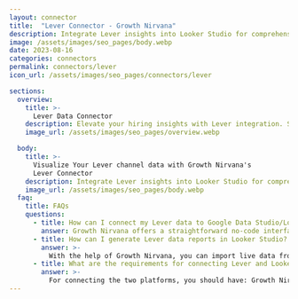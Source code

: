 ```yaml
---
layout: connector
title:  "Lever Connector - Growth Nirvana"
description: Integrate Lever insights into Looker Studio for comprehensive hiring analytics that guide your talent acquisition strategies.
image: /assets/images/seo_pages/body.webp
date: 2023-08-16
categories: connectors
permalink: connectors/lever
icon_url: /assets/images/seo_pages/connectors/lever

sections:
  overview:
    title: >-
      Lever Data Connector
    description: Elevate your hiring insights with Lever integration. Seamlessly merge hiring data from Lever with Looker Studio's analytical capabilities, unlocking insights that drive talent acquisition strategies, candidate experiences, and operational excellence.
    image_url: /assets/images/seo_pages/overview.webp

  body:
    title: >-
      Visualize Your Lever channel data with Growth Nirvana's
      Lever Connector
    description: Integrate Lever insights into Looker Studio for comprehensive hiring analytics that guide your talent acquisition strategies.
    image_url: /assets/images/seo_pages/body.webp
  faq:
    title: FAQs
    questions:
      - title: How can I connect my Lever data to Google Data Studio/Looker Studio?
        answer: Growth Nirvana offers a straightforward no-code interface to connect to Lever data sources.
      - title: How can I generate Lever data reports in Looker Studio?
        answer: >-
          With the help of Growth Nirvana, you can import live data from Lever into Looker Studio. These data can be viewed in charts, tables, and dashboards to generate branded reports that can be shared instantly.
      - title: What are the requirements for connecting Lever and Looker Studio?
        answer: >-
          For connecting the two platforms, you should have: Growth Nirvana Account and Lever Ads Account
---
```

